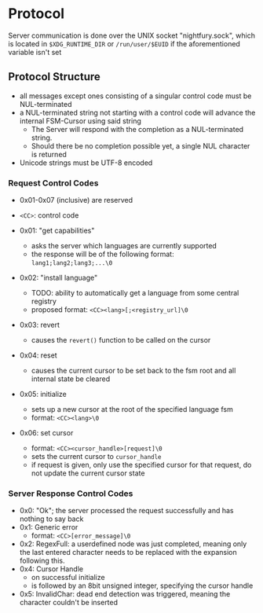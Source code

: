 # Protocol

Server communication is done over the UNIX socket "nightfury.sock", which is located in `$XDG_RUNTIME_DIR` or `/run/user/$EUID` if the aforementioned variable isn't set

## Protocol Structure

- all messages except ones consisting of a singular control code must be NUL-terminated
- a NUL-terminated string not starting with a control code will advance the internal FSM-Cursor using said string
  - The Server will respond with the completion as a NUL-terminated string.
  - Should there be no completion possible yet, a single NUL character is returned
- Unicode strings must be UTF-8 encoded

### Request Control Codes

- 0x01-0x07 (inclusive) are reserved
- `<CC>`: control code

- 0x01: "get capabilities"
  - asks the server which languages are currently supported
  - the response will be of the following format: `lang1;lang2;lang3;...\0`
- 0x02: "install language"
  - TODO: ability to automatically get a language from some central registry
  - proposed format: `<CC><lang>[;<registry_url]\0`
- 0x03: revert
  - causes the `revert()` function to be called on the cursor
- 0x04: reset
  - causes the current cursor to be set back to the fsm root and all internal state be cleared
- 0x05: initialize
  - sets up a new cursor at the root of the specified language fsm
  - format: `<CC><lang>\0`
- 0x06: set cursor
  - format: `<CC><cursor_handle>[request]\0`
  - sets the current cursor to `cursor_handle`
  - if request is given, only use the specified cursor for that request, do not update the current cursor state

### Server Response Control Codes

- 0x0: "Ok"; the server processed the request successfully and has nothing to say back
- 0x1: Generic error
  - format: `<CC>[error_message]\0`
- 0x2: RegexFull: a userdefined node was just completed, meaning only the last entered character needs to be replaced with the expansion following this.
- 0x4: Cursor Handle
  - on successful initialize
  - is followed by an 8bit unsigned integer, specifying the cursor handle
- 0x5: InvalidChar: dead end detection was triggered, meaning the character couldn't be inserted

